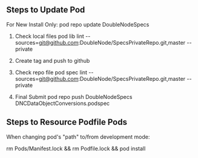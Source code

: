 Steps to Update Pod
-------------------
For New Install Only:
pod repo update DoubleNodeSpecs

1. Check local files
pod lib lint --sources=git@github.com:DoubleNode/SpecsPrivateRepo.git,master --private

2. Create tag and push to github

3. Check repo file
pod spec lint --sources=git@github.com:DoubleNode/SpecsPrivateRepo.git,master --private

4. Final Submit
pod repo push DoubleNodeSpecs DNCDataObjectConversions.podspec


Steps to Resource Podfile Pods
------------------------------
When changing pod's "path" to/from development mode:

rm Pods/Manifest.lock && rm Podfile.lock && pod install
